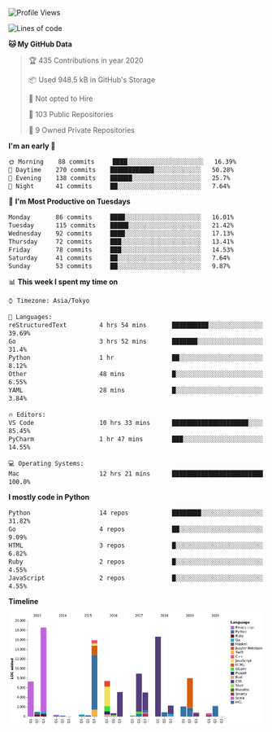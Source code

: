 <!--START_SECTION:waka-->
![Profile Views](http://img.shields.io/badge/Profile%20Views-3-blue)

![Lines of code](https://img.shields.io/badge/From%20Hello%20World%20I've%20written-4.6%20million%20Lines%20of%20code-blue)

**🐱 My GitHub Data** 

> 🏆 435 Contributions in year 2020
 > 
> 📦 Used 948.5 kB in GitHub's Storage 
 > 
> 🚫 Not opted to Hire
 > 
> 📜 103 Public Repositories 
 > 
> 🔑 9 Owned Private Repositories 

**I'm an early 🐤** 

```text
🌞 Morning    88 commits     ████░░░░░░░░░░░░░░░░░░░░░   16.39% 
🌆 Daytime    270 commits    ████████████░░░░░░░░░░░░░   50.28% 
🌃 Evening    138 commits    ██████░░░░░░░░░░░░░░░░░░░   25.7% 
🌙 Night      41 commits     ██░░░░░░░░░░░░░░░░░░░░░░░   7.64%

```
📅 **I'm Most Productive on Tuesdays** 

```text
Monday       86 commits     ████░░░░░░░░░░░░░░░░░░░░░   16.01% 
Tuesday      115 commits    █████░░░░░░░░░░░░░░░░░░░░   21.42% 
Wednesday    92 commits     ████░░░░░░░░░░░░░░░░░░░░░   17.13% 
Thursday     72 commits     ███░░░░░░░░░░░░░░░░░░░░░░   13.41% 
Friday       78 commits     ███░░░░░░░░░░░░░░░░░░░░░░   14.53% 
Saturday     41 commits     ██░░░░░░░░░░░░░░░░░░░░░░░   7.64% 
Sunday       53 commits     ██░░░░░░░░░░░░░░░░░░░░░░░   9.87%

```


📊 **This week I spent my time on** 

```text
⌚︎ Timezone: Asia/Tokyo

💬 Languages: 
reStructuredText         4 hrs 54 mins       ██████████░░░░░░░░░░░░░░░   39.69% 
Go                       3 hrs 52 mins       ███████░░░░░░░░░░░░░░░░░░   31.4% 
Python                   1 hr                ██░░░░░░░░░░░░░░░░░░░░░░░   8.12% 
Other                    48 mins             █░░░░░░░░░░░░░░░░░░░░░░░░   6.55% 
YAML                     28 mins             █░░░░░░░░░░░░░░░░░░░░░░░░   3.84%

🔥 Editors: 
VS Code                  10 hrs 33 mins      █████████████████████░░░░   85.45% 
PyCharm                  1 hr 47 mins        ███░░░░░░░░░░░░░░░░░░░░░░   14.55%

💻 Operating Systems: 
Mac                      12 hrs 21 mins      █████████████████████████   100.0%

```

**I mostly code in Python** 

```text
Python                   14 repos            ████████░░░░░░░░░░░░░░░░░   31.82% 
Go                       4 repos             ██░░░░░░░░░░░░░░░░░░░░░░░   9.09% 
HTML                     3 repos             █░░░░░░░░░░░░░░░░░░░░░░░░   6.82% 
Ruby                     2 repos             █░░░░░░░░░░░░░░░░░░░░░░░░   4.55% 
JavaScript               2 repos             █░░░░░░░░░░░░░░░░░░░░░░░░   4.55%

```


**Timeline**

![Chart not found](https://github.com/takuan-osho/takuan-osho/blob/master/charts/bar_graph.png) 


<!--END_SECTION:waka-->
